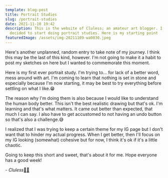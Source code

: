 ```yaml
---
template: blog-post
title: Portrait Studies
slug: /portrait-studies
date: 2021-11-10 19:42
description: This is the website of Cluless; an amateur art blogger. I've
  decided to start doing portrait studies. Here is my starting point
featuredImage: /assets/img-20211109-wa0030.jpeg
---
```

Here's another unplanned, random entry to take note of my journey. I think this may be the last of this kind, however. I'm not going to make it a habit to post my sketches on here but I wanted to commemorate this moment. 

Here is my first ever portrait study. I'm trying to... for lack of a better word, mess around with art. I'm coming to learn that nothing is set in stone and especially because I'm now starting, it may be best to try everything before settling on what I like.😁

The reason why I'm doing them is also because I would like to understand the human body better. This isn't the best realistic drawing but that's ok. I'm learning and that's what matters. It came out better than expected, that much I can say. I also have to get accustomed to not having an undo button so that's also a challenge.😅

I realized that I was trying to keep a certain theme for my IG page but I don't want that to hinder my actual progress. When I get better, then I'll focus on my IG looking (somewhat) cohesive but for now, I think it's ok if it's a little chaotic. 

Going to keep this short and sweet, that's about it for me. Hope everyone has a good week!

\- *Cluless*[✌🏽](https://emojipedia.org/victory-hand-medium-skin-tone/)